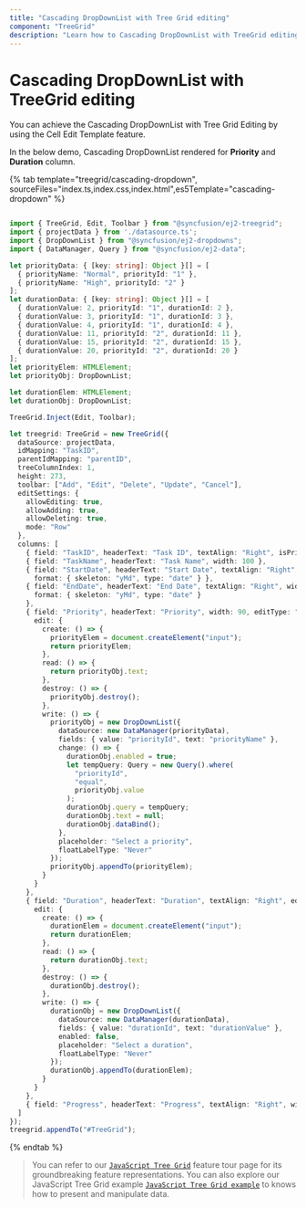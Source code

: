 ```yaml
---
title: "Cascading DropDownList with Tree Grid editing"
component: "TreeGrid"
description: "Learn how to Cascading DropDownList with TreeGrid editing."
---
```


# Cascading DropDownList with TreeGrid editing

You can achieve the Cascading DropDownList with Tree Grid Editing by using the Cell Edit Template feature.

In the below demo, Cascading DropDownList rendered for **Priority** and **Duration** column.

{% tab template="treegrid/cascading-dropdown", sourceFiles="index.ts,index.css,index.html",es5Template="cascading-dropdown" %}

```typescript

import { TreeGrid, Edit, Toolbar } from "@syncfusion/ej2-treegrid";
import { projectData } from './datasource.ts';
import { DropDownList } from "@syncfusion/ej2-dropdowns";
import { DataManager, Query } from "@syncfusion/ej2-data";

let priorityData: { [key: string]: Object }[] = [
  { priorityName: "Normal", priorityId: "1" },
  { priorityName: "High", priorityId: "2" }
];
let durationData: { [key: string]: Object }[] = [
  { durationValue: 2, priorityId: "1", durationId: 2 },
  { durationValue: 3, priorityId: "1", durationId: 3 },
  { durationValue: 4, priorityId: "1", durationId: 4 },
  { durationValue: 11, priorityId: "2", durationId: 11 },
  { durationValue: 15, priorityId: "2", durationId: 15 },
  { durationValue: 20, priorityId: "2", durationId: 20 }
];
let priorityElem: HTMLElement;
let priorityObj: DropDownList;

let durationElem: HTMLElement;
let durationObj: DropDownList;

TreeGrid.Inject(Edit, Toolbar);

let treegrid: TreeGrid = new TreeGrid({
  dataSource: projectData,
  idMapping: "TaskID",
  parentIdMapping: "parentID",
  treeColumnIndex: 1,
  height: 273,
  toolbar: ["Add", "Edit", "Delete", "Update", "Cancel"],
  editSettings: {
    allowEditing: true,
    allowAdding: true,
    allowDeleting: true,
    mode: "Row"
  },
  columns: [
    { field: "TaskID", headerText: "Task ID", textAlign: "Right", isPrimaryKey: true, width: 70 },
    { field: "TaskName", headerText: "Task Name", width: 100 },
    { field: "StartDate", headerText: "Start Date", textAlign: "Right", width: 100, editType: "datepickeredit",
      format: { skeleton: "yMd", type: "date" } },
    { field: "EndDate", headerText: "End Date", textAlign: "Right", width: 90, editType: "datepickeredit",
      format: { skeleton: "yMd", type: "date" }
    },
    { field: "Priority", headerText: "Priority", width: 90, editType: "dropdownedit",
      edit: {
        create: () => {
          priorityElem = document.createElement("input");
          return priorityElem;
        },
        read: () => {
          return priorityObj.text;
        },
        destroy: () => {
          priorityObj.destroy();
        },
        write: () => {
          priorityObj = new DropDownList({
            dataSource: new DataManager(priorityData),
            fields: { value: "priorityId", text: "priorityName" },
            change: () => {
              durationObj.enabled = true;
              let tempQuery: Query = new Query().where(
                "priorityId",
                "equal",
                priorityObj.value
              );
              durationObj.query = tempQuery;
              durationObj.text = null;
              durationObj.dataBind();
            },
            placeholder: "Select a priority",
            floatLabelType: "Never"
          });
          priorityObj.appendTo(priorityElem);
        }
      }
    },
    { field: "Duration", headerText: "Duration", textAlign: "Right", editType: "dropdownedit", width: 90,
      edit: {
        create: () => {
          durationElem = document.createElement("input");
          return durationElem;
        },
        read: () => {
          return durationObj.text;
        },
        destroy: () => {
          durationObj.destroy();
        },
        write: () => {
          durationObj = new DropDownList({
            dataSource: new DataManager(durationData),
            fields: { value: "durationId", text: "durationValue" },
            enabled: false,
            placeholder: "Select a duration",
            floatLabelType: "Never"
          });
          durationObj.appendTo(durationElem);
        }
      }
    },
    { field: "Progress", headerText: "Progress", textAlign: "Right", width: 90 }
  ]
});
treegrid.appendTo("#TreeGrid");

```

{% endtab %}

> You can refer to our [`JavaScript Tree Grid`](https://www.syncfusion.com/javascript-ui-controls/js-tree-grid) feature tour page for its groundbreaking feature representations. You can also explore our JavaScript Tree Grid example [`JavaScript Tree Grid example`](https://ej2.syncfusion.com/demos/#/material/tree-grid/treegrid-overview.html) to knows how to present and manipulate data.